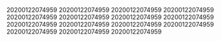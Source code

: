 20200122074959
20200122074959
20200122074959
20200122074959
20200122074959
20200122074959
20200122074959
20200122074959
20200122074959
20200122074959
20200122074959
20200122074959
20200122074959
20200122074959
20200122074959
